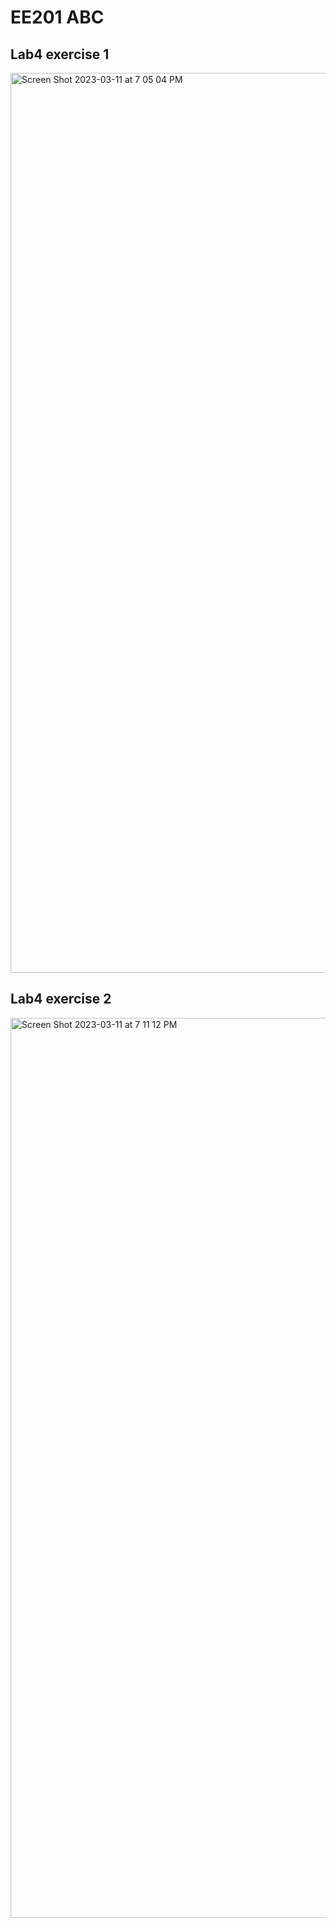 # EE201 ABC
## Lab4 exercise 1
<img width="1440" alt="Screen Shot 2023-03-11 at 7 05 04 PM" src="https://user-images.githubusercontent.com/122072209/224521960-14c2ddef-480a-46ac-8f75-737f5b9ba854.png">

## Lab4 exercise 2
<img width="1440" alt="Screen Shot 2023-03-11 at 7 11 12 PM" src="https://user-images.githubusercontent.com/122072209/224522097-b3bb80fc-1915-4551-ba6c-a6940cae8e27.png">
